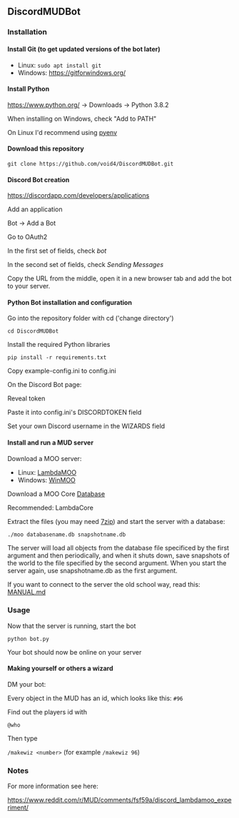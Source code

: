 ## DiscordMUDBot

### Installation

#### Install Git (to get updated versions of the bot later)

- Linux: `sudo apt install git`
- Windows: https://gitforwindows.org/

#### Install Python

https://www.python.org/ -> Downloads -> Python 3.8.2

When installing on Windows, check "Add to PATH"

On Linux I'd recommend using [pyenv](https://github.com/pyenv/pyenv)

#### Download this repository

`git clone https://github.com/void4/DiscordMUDBot.git`

#### Discord Bot creation

https://discordapp.com/developers/applications

Add an application

Bot -> Add a Bot

Go to OAuth2

In the first set of fields, check *bot*

In the second set of fields, check *Sending Messages*

Copy the URL from the middle, open it in a new browser tab and add the bot to your server.

#### Python Bot installation and configuration

Go into the repository folder with cd ('change directory')

`cd DiscordMUDBot`

Install the required Python libraries

`pip install -r requirements.txt`

Copy example-config.ini to config.ini

On the Discord Bot page:

Reveal token

Paste it into config.ini's DISCORDTOKEN field

Set your own Discord username in the WIZARDS field

#### Install and run a MUD server

Download a MOO server:

- Linux: [LambdaMOO](http://www.moo-cows.com/downloads.html)
- Windows: [WinMOO](https://www.chrisunkel.com/WinMOO/)

Download a MOO Core [Database](http://www.moo-cows.com/downloads.html)

Recommended: LambdaCore

Extract the files (you may need [7zip](https://www.7-zip.org/)) and start the server with a database:

`./moo databasename.db snapshotname.db`

The server will load all objects from the database file specificed by the first argument and then periodically, and when it shuts down, save snapshots of the world to the file specified by the second argument. When you start the server again, use snapshotname.db as the first argument.

If you want to connect to the server the old school way, read this: [MANUAL.md](MANUAL.md)

### Usage

Now that the server is running, start the bot

`python bot.py`

Your bot should now be online on your server

#### Making yourself or others a wizard

DM your bot:

Every object in the MUD has an id, which looks like this: `#96`

Find out the players id with

`@who`

Then type

`/makewiz <number>` (for example `/makewiz 96`)

### Notes

For more information see here:

https://www.reddit.com/r/MUD/comments/fsf59a/discord_lambdamoo_experiment/
